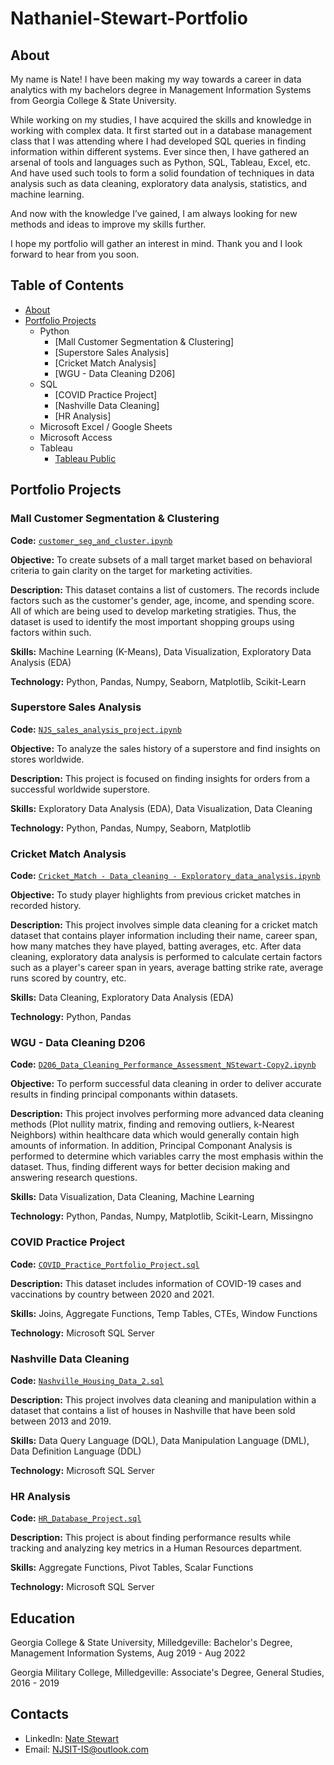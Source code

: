# Nathaniel-Stewart-Portfolio
## About
My name is Nate! I have been making my way towards a career in data analytics with my bachelors degree in Management Information Systems from Georgia College & State University.

While working on my studies, I have acquired the skills and knowledge in working with complex data. It first started out in a database management class that I was attending where I had developed SQL queries in finding information within different systems. 
Ever since then, I have gathered an arsenal of tools and languages such as Python, SQL, Tableau, Excel, etc. And have used such tools to form a solid foundation of techniques in data analysis such as data cleaning, exploratory data analysis, statistics, and machine learning.

And now with the knowledge I’ve gained, I am always looking for new methods and ideas to improve my skills further.

I hope my portfolio will gather an interest in mind. Thank you and I look forward to hear from you soon.


## Table of Contents
- [About](https://github.com/NJSDragonBoltData/Nathaniel-Stewart-Portfolio?tab=readme-ov-file#about)
- [Portfolio Projects](https://github.com/NJSDragonBoltData/Nathaniel-Stewart-Portfolio?tab=readme-ov-file#portfolio-projects)
  - Python
    - [Mall Customer Segmentation & Clustering]
    - [Superstore Sales Analysis]
    - [Cricket Match Analysis]
    - [WGU - Data Cleaning D206]
  - SQL
    - [COVID Practice Project]
    - [Nashville Data Cleaning]
    - [HR Analysis]
  - Microsoft Excel / Google Sheets
  - Microsoft Access
  - Tableau
    - [Tableau Public](https://public.tableau.com/app/profile/nate.stewart7404/vizzes)


## Portfolio Projects

### Mall Customer Segmentation & Clustering
**Code:** [`customer_seg_and_cluster.ipynb`](https://github.com/NJSDragonBoltData/Nate_Stewart_Portfolio_Projects/blob/main/customer_seg_and_cluster.ipynb)

**Objective:** To create subsets of a mall target market based on behavioral criteria to gain clarity on the target for marketing activities.

**Description:** This dataset contains a list of customers. The records include factors such as the customer's gender, age, income, and spending score. All of which are being used to develop marketing stratigies. Thus, the dataset is used to identify the most important shopping groups using factors within such.

**Skills:** Machine Learning (K-Means), Data Visualization, Exploratory Data Analysis (EDA)

**Technology:** Python, Pandas, Numpy, Seaborn, Matplotlib, Scikit-Learn

### Superstore Sales Analysis
**Code:** [`NJS_sales_analysis_project.ipynb`](https://github.com/NJSDragonBoltData/Nate_Stewart_Portfolio_Projects/blob/main/NJS_sales_analysis_project.ipynb)

**Objective:** To analyze the sales history of a superstore and find insights on stores worldwide.

**Description:** This project is focused on finding insights for orders from a successful worldwide superstore.

**Skills:** Exploratory Data Analysis (EDA), Data Visualization, Data Cleaning

**Technology:** Python, Pandas, Numpy, Seaborn, Matplotlib

### Cricket Match Analysis
**Code:** [`Cricket_Match - Data_cleaning - Exploratory_data_analysis.ipynb`](https://github.com/NJSDragonBoltData/Nate_Stewart_Portfolio_Projects/blob/main/Cricket_Match%20-%20Data_cleaning%20-%20Exploratory_data_analysis.ipynb)

**Objective:** To study player highlights from previous cricket matches in recorded history.

**Description:** This project involves simple data cleaning for a cricket match dataset that contains player information including their name, career span, how many matches they have played, batting averages, etc. After data cleaning, exploratory data analysis is performed to calculate certain factors such as a player's career span in years, average batting strike rate, average runs scored by country, etc.

**Skills:** Data Cleaning, Exploratory Data Analysis (EDA)

**Technology:** Python, Pandas

### WGU - Data Cleaning D206
**Code:** [`D206_Data_Cleaning_Performance_Assessment_NStewart-Copy2.ipynb`](https://github.com/NJSDragonBoltData/Nate_Stewart_Portfolio_Projects/blob/main/D206_Data_Cleaning_Performance_Assessment_NStewart-Copy2.ipynb)

**Objective:** To perform successful data cleaning in order to deliver accurate results in finding principal componants within datasets.

**Description:** This project involves performing more advanced data cleaning methods (Plot nullity matrix, finding and removing outliers, k-Nearest Neighbors) within healthcare data which would generally contain high amounts of information. In addition, Principal Componant Analysis is performed to determine which variables carry the most emphasis within the dataset. Thus, finding different ways for better decision making and answering research questions.

**Skills:** Data Visualization, Data Cleaning, Machine Learning

**Technology:** Python, Pandas, Numpy, Matplotlib, Scikit-Learn, Missingno

### COVID Practice Project
**Code:** [`COVID_Practice_Portfolio_Project.sql`](https://github.com/NJSDragonBoltData/Nate_Stewart_Portfolio_Projects/blob/main/COVID_Practice_Portfolio_Project.sql)

**Description:** This dataset includes information of COVID-19 cases and vaccinations by country between 2020 and 2021.

**Skills:** Joins, Aggregate Functions, Temp Tables, CTEs, Window Functions

**Technology:** Microsoft SQL Server

### Nashville Data Cleaning
**Code:** [`Nashville_Housing_Data_2.sql`](https://github.com/NJSDragonBoltData/Nate_Stewart_Portfolio_Projects/blob/main/Nashville_Housing_Data_2.sql)

**Description:** This project involves data cleaning and manipulation within a dataset that contains a list of houses in Nashville that have been sold between 2013 and 2019.

**Skills:** Data Query Language (DQL), Data Manipulation Language (DML), Data Definition Language (DDL)

**Technology:** Microsoft SQL Server

### HR Analysis
**Code:** [`HR_Database_Project.sql`](https://github.com/NJSDragonBoltData/Nate_Stewart_Portfolio_Projects/blob/main/HR_Database_Project.sql)

**Description:** This project is about finding performance results while tracking and analyzing key metrics in a Human Resources department.

**Skills:** Aggregate Functions, Pivot Tables, Scalar Functions

**Technology:** Microsoft SQL Server

## Education
Georgia College & State University, Milledgeville:
Bachelor's Degree, Management Information Systems,
Aug 2019 - Aug 2022

Georgia Military College, Milledgeville:
Associate's Degree, General Studies,
2016 - 2019

## Contacts
- LinkedIn: [Nate Stewart](https://www.linkedin.com/in/nathaniel-stewart-003899208/)
- Email: NJSIT-IS@outlook.com
